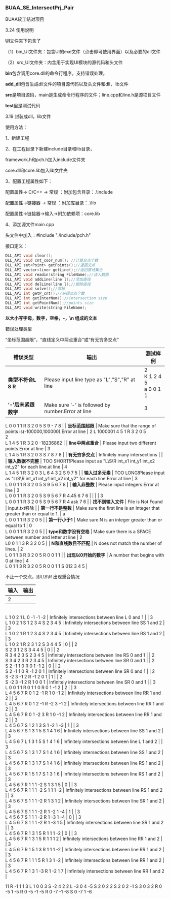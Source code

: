 ### BUAA_SE_IntersectPrj_Pair

BUAA软工结对项目

3.24 使用说明

**UI**文件夹下包含了

（1）bin_UI文件夹：包含UI的exe文件（点击即可使用界面）以及必要的dll文件

（2）src_UI文件夹：内含用于实现UI模块的源代码和头文件

**bin**包含调用core.dll的命令行程序，支持错误处理。

**add_dll**包含生成dll文件的项目源代码以及头文件和dll，lib文件

**src**是项目源码，main是生成命令行程序的文件；line.cpp和line.h是源项目文件

**test**里是测试代码

3.19 封装成dll，lib文件

使用方法：

1、新建工程

2、在工程目录下新建include目录和lib目录，

framework.h和pch.h加入include文件夹

core.dll和core.lib加入lib文件夹

3、配置工程属性如下：

配置属性-> C/C++ -> 常规 ：附加包含目录：.\include

配置属性->链接器 -> 常规 ：附加库目录：.\lib

配置属性->链接器->输入->附加依赖项：core.lib

4、添加源文件main.cpp

头文件中加入：#include "./include/pch.h"

接口定义：

```c++
DLL_API void clear();
DLL_API void cnt_coor_num(); //计算交点个数
DLL_API set<Point> getPoints();//返回交点
DLL_API vector<line> getLine();//返回直线集合
DLL_API void readin(string FileName);//读入数据
DLL_API void addLine(line l);//添加直线
DLL_API void delLine(line l);//删除直线
DLL_API void solve();//求解
DLL_API int getP_cnt();//获得交点个数
DLL_API int getInterNum();//intersection size
DLL_API int getPointNum();//points size
DLL_API void write(string FileName);
```

**以大小写字母，数字，空格，-，\n 组成的文本**

错误处理类型

“坐标范围超限”，“直线定义中两点重合”或“有无穷多交点”

| 错误类型               | 输出                                                         | 测试样例                                                     |
| ---------------------- | ------------------------------------------------------------ | ------------------------------------------------------------ |
| **类型不符合L S R**    | Please input line type as \"L\",\"S\",\"R\" at line          | 2<br>K 1 2 4 5<br>a 0 0 1 1                                  |
| **‘-’后未紧跟数字**    | Make sure ‘-’ is followed by number.Error at line            | 3

L 0 0 1 1
R 3 2 0 5
S 9 - 7 8                            |
| **坐标范围超限**       | Make sure that the range of points is(-100000,100000).Error at line | 2
L 1000001 4 5 1
R 3 2 0 5<br/>2<br>L 1 4 5 1
R 3 2 0 -18236862 |
| **line中两点重合**     | Please input two different points.Error at line              | 3
<br/>L 1 4 5 1
R 3 2 0 3
S 7 8 7 8                            |
| **有无穷多交点**       | Infinitely many intersections                                |                                                              |
| **输入数据不完整**     | TOO SHORT!Please input as \"L\\S\\R int_x1 int_y1 int_x2 int_y2\" for each line.at line | 4
<br/>L 1 4 5 1
R 3 2 0 3
L 6 4 3 2
S 9 7 5                     |
| **输入过多元素**       | TOO LONG!Please input as \"L\\S\\R int_x1 int_y1 int_x2 int_y2\" for each line.Error at line | 3
<br/>L 0 0 1 1
R 3 2 0 5
S 9 5 6 7 8                          |
| **输入非整数**         | Please input integers.Error at line                          | 3
<br/>L 0 0 1 1
R 3 2 0 5
S 9 5 6 7
R 4.45 6 7 6                |
|                        |                                                              | 3
<br/>L 0 0 1 1
R 3 2 0 5
S 9 5 6 7
R 4 ask 7 6                 |
| **找不到输入文件**     | File is Not Found                                            | input.txt移除                                                |
| **第一行不是整数**     | Make sure the first line is an Integer that greater than or equal to 1. | a
<br/>L 0 0 1 1
R 3 2 0 5                                     |
| **第一行小于1**        | Make sure N is an integer greater than or equal to 1         | 0
<br/>L 0 0 1 1
R 3 2 0 5                                     |
| **type和数字没有空格** | Make sure there is a SPACE between number and letter at line | 2
<br/>L0 0 1 1 3
R 3 2 0 5                                    |
| **N和直线数目不匹配**  | N does not match the number of lines.                        | 2
<br/>L 0 1 1 3
R 3 2 0 5
R 0 0 1 1                            |
| **出现以0开始的数字**  | A number that begins with 0 at line                          | 4
<br/>L 0 1 1 3
R 3 2 0 5
R 0 0 1 1
S 012 3 4 5                 |

不止一个交点，即L\S\R 出现重合情况

| **输入**                             | **输出**                                         |
| ------------------------------------ | ------------------------------------------------ |
| 2
<br/>L 1 0 2 1
L 0 -1 -1 -2          | Infinitely intersections between line L 0 and 1  |
| 3
<br/>L 1 0 2 1
S 1 2 3 4
S 2 3 4 5    | Infinitely intersections between line SS 1 and 2 |
| 3
<br/>L 1 0 2 1
R 1 2 3 4
S 2 3 4 5    | Infinitely intersections between line RS 1 and 2 |
| 3
<br/>L 1 0 2 1
R 2 3 1 2
S 3 4 4 5    | 0                                                |
| 2
<br/>S 2 3 1 2
S 3 4 4 5             | 0                                                |
| 2
<br/>R 3 4 2 3
S 2 3 4 5             | Infinitely intersections between line RS 0 and 1 |
| 2
<br/>S 3 4 2 3
R 2 3 4 5             | Infinitely intersections between line SR 0 and 1 |
| 2
<br/>S 2 -1 1 0
R 0 1 -1 2           | 0                                                |
| 2
<br/>S 2 -1 1 0
R -1 2 0 1           | Infinitely intersections between line SR 0 and 1 |
| 2
<br/>S -2 3 -1 2
R -1 2 0 1          | 1                                                |
| 2
<br/>S -2 3 -1 2
R 1 0 0 1           | Infinitely intersections between line SR 0 and 1 |
| 3
<br/>L 0 0 1 1
R 0 1 1 0
R 0 1 -1 2   | 2                                                |
| 3
<br/>L 4 5 6 7
R 0 1 2 -1
R 1 0 -1 2  | Infinitely intersections between line RR 1 and 2 |
| 3
<br/>L 4 5 6 7
R 0 1 2 -1
R -2 3 -1 2 | Infinitely intersections between line RR 1 and 2 |
| 3
<br/>L 4 5 6 7
R 0 1 -2 3
R 1 0 -1 2  | Infinitely intersections between line RR 1 and 2 |
| 3
<br/>L 4 5 6 7
S 1 2 1 3
S 1 -2 1 -3  | 1                                                |
| 3
<br/>L 4 5 6 7
S 1 3 1 5
S 1 4 1 6    | Infinitely intersections between line SS 1 and 2 |
| 3
<br/>L 4 5 6 7
L 1 3 1 5
S 1 4 1 6    | Infinitely intersections between line L 1 and 2  |
| 3
<br/>L 4 5 6 7
S 1 3 1 7
S 1 4 1 6    | Infinitely intersections between line SS 1 and 2 |
| 3
<br/>L 4 5 6 7
R 1 3 1 7
S 1 4 1 6    | Infinitely intersections between line RS 1 and 2 |
| 3
<br/>L 4 5 6 7
R 1 5 1 7
S 1 3 1 6    | Infinitely intersections between line RS 1 and 2 |
| 3
<br/>L 4 5 6 7
R 1 1 1 -2
S 1 3 1 5   | 0                                                |
| 3
<br/>L 4 5 6 7
R 1 1 1 -2
S 1 1 1 -2  | Infinitely intersections between line RS 1 and 2 |
| 3
<br/>L 4 5 6 7
S 1 1 1 -2
R 1 3 1 2   | Infinitely intersections between line SR 1 and 2 |
| 3
<br/>L 4 5 6 7
S 1 1 1 -2
R 1 -2 1 -4 | 1                                                |
| 3
<br/>L 4 5 6 7
S 1 1 1 -2
R 1 -3 1 -4 | 0                                                |
| 3
<br/>L 4 5 6 7
S 1 1 1 -2
R 1 -3 1 5  | Infinitely intersections between line SR 1 and 2 |
| 3
<br/>L 4 5 6 7
R 1 3 1 5
R 1 1 1 -2   | 0                                                |
| 3
<br/>L 4 5 6 7
R 1 3 1 5
R 1 1 1 2    | Infinitely intersections between line RR 1 and 2 |
| 3
<br/>L 4 5 6 7
R 1 5 1 3
R 1 1 1 -2   | Infinitely intersections between line RR 1 and 2 |
| 3
<br/>L 4 5 6 7
R 1 1 1 5
R 1 3 1 -2   | Infinitely intersections between line RR 1 and 2 |
| 3
<br/>L 4 5 6 7
R 1 3 1 -3
R 1 -2 1 7  | Infinitely intersections between line RR 1 and 2 |

11
R -1 1 1 3
L 1 0 0 3
S -2 4 2 2
L -3 0 4 -5
S 2 0 2 2
S 2 0 2 -1
S 3 0 3 2
R 0 -5 1 -5
R 0 -5 -1 -5
R 0 -7 -1 -8
S 0 -7 1 -6